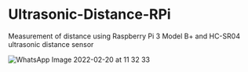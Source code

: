 # Ultrasonic-Distance-RPi
Measurement of distance using Raspberry Pi 3 Model B+ and HC-SR04 ultrasonic distance sensor

![WhatsApp Image 2022-02-20 at 11 32 33](https://user-images.githubusercontent.com/16199169/154834839-c61e2fc3-338c-4bfe-9acc-bf95de4abdef.jpeg)


